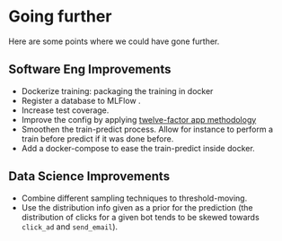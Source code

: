 # Going further

Here are some points where we could have gone further.
## Software Eng Improvements
- Dockerize training: packaging the training in docker
- Register a database to MLFlow .
- Increase test coverage.
- Improve the config by applying [twelve-factor app methodology](https://12factor.net/config)
- Smoothen the train-predict process. Allow for instance to perform a train before predict if it was done before.
- Add a docker-compose to ease the train-predict inside docker.

## Data Science Improvements
- Combine different sampling techniques to threshold-moving.
- Use the distribution info given as a prior for the prediction (the distribution of clicks for a given bot tends to be skewed towards `click_ad` and `send_email`).